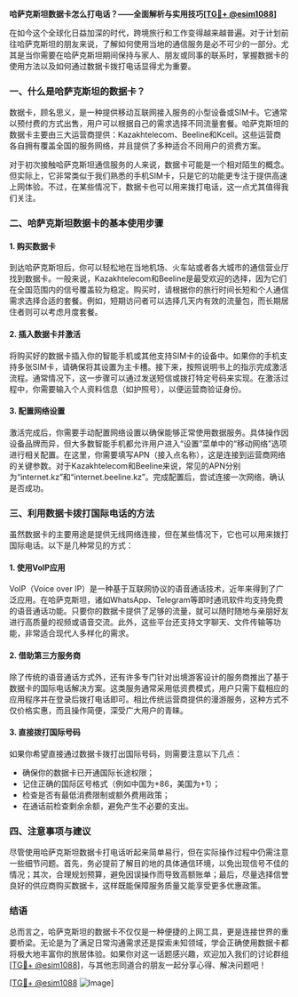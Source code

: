 **哈萨克斯坦数据卡怎么打电话？——全面解析与实用技巧[[TG💪+ @esim1088](https://t.me/s/esim1088)]**

在如今这个全球化日益加深的时代，跨境旅行和工作变得越来越普遍。对于计划前往哈萨克斯坦的朋友来说，了解如何使用当地的通信服务是必不可少的一部分。尤其是当你需要在哈萨克斯坦期间保持与家人、朋友或同事的联系时，掌握数据卡的使用方法以及如何通过数据卡拨打电话显得尤为重要。

### 一、什么是哈萨克斯坦的数据卡？

数据卡，顾名思义，是一种提供移动互联网接入服务的小型设备或SIM卡。它通常以预付费的方式出售，用户可以根据自己的需求选择不同流量套餐。哈萨克斯坦的数据卡主要由三大运营商提供：Kazakhtelecom、Beeline和Kcell。这些运营商各自拥有覆盖全国的服务网络，并且提供了多种适合不同用户的资费方案。

对于初次接触哈萨克斯坦通信服务的人来说，数据卡可能是一个相对陌生的概念。但实际上，它非常类似于我们熟悉的手机SIM卡，只是它的功能更专注于提供高速上网体验。不过，在某些情况下，数据卡也可以用来拨打电话，这一点尤其值得我们关注。

### 二、哈萨克斯坦数据卡的基本使用步骤

#### 1. 购买数据卡
到达哈萨克斯坦后，你可以轻松地在当地机场、火车站或者各大城市的通信营业厅找到数据卡。一般来说，Kazakhtelecom和Beeline是最受欢迎的选择，因为它们在全国范围内的信号覆盖较为稳定。购买时，请根据你的旅行时间长短和个人通信需求选择合适的套餐。例如，短期访问者可以选择几天内有效的流量包，而长期居住者则可以考虑月度套餐。

#### 2. 插入数据卡并激活
将购买好的数据卡插入你的智能手机或其他支持SIM卡的设备中。如果你的手机支持多张SIM卡，请确保将其设置为主卡槽。接下来，按照说明书上的指示完成激活流程。通常情况下，这一步骤可以通过发送短信或拨打特定号码来实现。在激活过程中，你需要输入个人资料信息（如护照号），以便运营商验证身份。

#### 3. 配置网络设置
激活完成后，你需要手动配置网络设置以确保能够正常使用数据服务。具体操作因设备品牌而异，但大多数智能手机都允许用户进入“设置”菜单中的“移动网络”选项进行相关配置。在这里，你需要填写APN（接入点名称），这是连接到运营商网络的关键参数。对于Kazakhtelecom和Beeline来说，常见的APN分别为“internet.kz”和“internet.beeline.kz”。完成配置后，尝试连接一次网络，确认是否成功。

### 三、利用数据卡拨打国际电话的方法

虽然数据卡的主要用途是提供无线网络连接，但在某些情况下，它也可以用来拨打国际电话。以下是几种常见的方式：

#### 1. 使用VoIP应用
VoIP（Voice over IP）是一种基于互联网协议的语音通话技术，近年来得到了广泛应用。在哈萨克斯坦，诸如WhatsApp、Telegram等即时通讯软件均支持免费的语音通话功能。只要你的数据卡提供了足够的流量，就可以随时随地与亲朋好友进行高质量的视频或语音交流。此外，这些平台还支持文字聊天、文件传输等功能，非常适合现代人多样化的需求。

#### 2. 借助第三方服务商
除了传统的语音通话方式外，还有许多专门针对出境游客设计的服务商推出了基于数据卡的国际电话解决方案。这类服务通常采用低资费模式，用户只需下载相应的应用程序并在登录后拨打电话即可。相比传统运营商提供的漫游服务，这种方式不仅价格实惠，而且操作简便，深受广大用户的青睐。

#### 3. 直接拨打国际号码
如果你希望直接通过数据卡拨打出国际号码，则需要注意以下几点：
   - 确保你的数据卡已开通国际长途权限；
   - 记住正确的国际区号格式（例如中国为+86，美国为+1）；
   - 检查是否有最低消费限制或额外费用政策；
   - 在通话前检查剩余余额，避免产生不必要的支出。

### 四、注意事项与建议

尽管使用哈萨克斯坦数据卡打电话听起来简单易行，但在实际操作过程中仍需注意一些细节问题。首先，务必提前了解目的地的具体通信环境，以免出现信号不佳的情况；其次，合理规划预算，避免因误操作而导致高额账单；最后，尽量选择信誉良好的供应商购买数据卡，这样既能保障服务质量又能享受更多优惠政策。

### 结语

总而言之，哈萨克斯坦的数据卡不仅仅是一种便捷的上网工具，更是连接世界的重要桥梁。无论是为了满足日常沟通需求还是探索未知领域，学会正确使用数据卡都将极大地丰富你的旅居体验。如果你对这一话题感兴趣，欢迎加入我们的讨论群组[[TG💪+ @esim1088](https://t.me/s/esim1088)]，与其他志同道合的朋友一起分享心得、解决问题吧！

[[TG💪+ @esim1088](https://t.me/s/esim1088) ![Image](https://i.postimg.cc/4NQfJmqS/Snipaste-2025-05-13-00-14-12.png)]